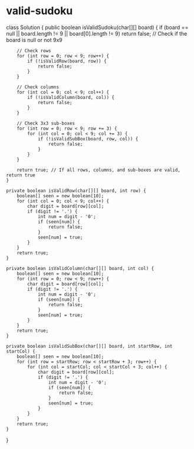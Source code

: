 # valid-sudoku
class Solution {
    public boolean isValidSudoku(char[][] board) {
        if (board == null || board.length != 9 || board[0].length != 9)
            return false; // Check if the board is null or not 9x9

        // Check rows
        for (int row = 0; row < 9; row++) {
            if (!isValidRow(board, row)) {
                return false;
            }
        }

        // Check columns
        for (int col = 0; col < 9; col++) {
            if (!isValidColumn(board, col)) {
                return false;
            }
        }

        // Check 3x3 sub-boxes
        for (int row = 0; row < 9; row += 3) {
            for (int col = 0; col < 9; col += 3) {
                if (!isValidSubBox(board, row, col)) {
                    return false;
                }
            }
        }

        return true; // If all rows, columns, and sub-boxes are valid, return true
    }

    private boolean isValidRow(char[][] board, int row) {
        boolean[] seen = new boolean[10];
        for (int col = 0; col < 9; col++) {
            char digit = board[row][col];
            if (digit != '.') {
                int num = digit - '0';
                if (seen[num]) {
                    return false;
                }
                seen[num] = true;
            }
        }
        return true;
    }

    private boolean isValidColumn(char[][] board, int col) {
        boolean[] seen = new boolean[10];
        for (int row = 0; row < 9; row++) {
            char digit = board[row][col];
            if (digit != '.') {
                int num = digit - '0';
                if (seen[num]) {
                    return false;
                }
                seen[num] = true;
            }
        }
        return true;
    }

    private boolean isValidSubBox(char[][] board, int startRow, int startCol) {
        boolean[] seen = new boolean[10];
        for (int row = startRow; row < startRow + 3; row++) {
            for (int col = startCol; col < startCol + 3; col++) {
                char digit = board[row][col];
                if (digit != '.') {
                    int num = digit - '0';
                    if (seen[num]) {
                        return false;
                    }
                    seen[num] = true;
                }
            }
        }
        return true;
    }
}

